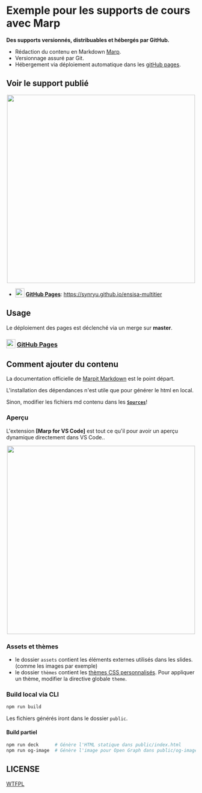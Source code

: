 # Exemple pour les supports de cours avec Marp

**Des supports versionnés, distribuables et hébergés par GitHub.**

- Rédaction du contenu en Markdown [Marp].
- Versionnage assuré par Git.
- Hébergement via déploiement automatique dans les [gitHub pages].

[marp]: https://marp.app/
[github pages]: https://pages.github.com/

## Voir le support publié

<p align="center">
  <a href="https://synryu.github.io/ensisa-multitier"><img src="https://synryu.github.io/ensisa-multitier/og-image.jpg" width="500" /></a>
</p>


- <img src="https://icongr.am/octicons/mark-github.svg" width="24" height="24" valign="bottom" /> **[GitHub Pages]**: https://synryu.github.io/ensisa-multitier

## Usage

Le déploiement des pages est déclenché via un merge sur **master**.

### <img src="https://icongr.am/octicons/mark-github.svg" width="24" height="24" valign="bottom" /> [GitHub Pages]

## Comment ajouter du contenu

La documentation officielle de [Marpit Markdown](https://marpit.marp.app/markdown) est le point départ.

L'installation des dépendances n'est utile que pour générer le html en local.

Sinon, modifier les fichiers md contenu dans les **[`Sources`](./Sources)**!

### Aperçu

L'extension **[Marp for VS Code]** est tout ce qu'il pour avoir un aperçu dynamique directement dans VS Code..

<p align="center">
  <a href="https://marketplace.visualstudio.com/items?itemName=marp-team.marp-vscode">
    <img src="https://raw.githubusercontent.com/marp-team/marp-vscode/master/docs/screenshot.png" width="500" />
  </a>
</p>

### Assets et thèmes

- le dossier `assets` contient les éléments externes utilisés dans les slides. (comme les images par exemple)
- le dossier `thèmes` contient les [thèmes CSS personnalisés](https://marpit.marp.app/theme-css). Pour appliquer un thème, modifier la directive globale `theme`.

### Build local via CLI

```bash
npm run build
```

Les fichiers générés iront dans le dossier `public`.

#### Build partiel

```bash
npm run deck      # Génère l'HTML statique dans public/index.html
npm run og-image  # Génère l'image pour Open Graph dans public/og-image.jpg
```

## LICENSE

[WTFPL](/LICENSE)

